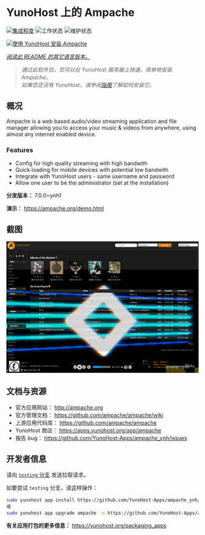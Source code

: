 <!--
注意：此 README 由 <https://github.com/YunoHost/apps/tree/master/tools/readme_generator> 自动生成
请勿手动编辑。
-->

# YunoHost 上的 Ampache

[![集成程度](https://dash.yunohost.org/integration/ampache.svg)](https://ci-apps.yunohost.org/ci/apps/ampache/) ![工作状态](https://ci-apps.yunohost.org/ci/badges/ampache.status.svg) ![维护状态](https://ci-apps.yunohost.org/ci/badges/ampache.maintain.svg)

[![使用 YunoHost 安装 Ampache](https://install-app.yunohost.org/install-with-yunohost.svg)](https://install-app.yunohost.org/?app=ampache)

*[阅读此 README 的其它语言版本。](./ALL_README.md)*

> *通过此软件包，您可以在 YunoHost 服务器上快速、简单地安装 Ampache。*  
> *如果您还没有 YunoHost，请参阅[指南](https://yunohost.org/install)了解如何安装它。*

## 概况

Ampache is a web based audio/video streaming application and file manager allowing you to access your music & videos from anywhere, using almost any internet enabled device.

### Features

 * Config for high quality streaming with high bandwith
 * Quick loading for mobile devices with potential low bandwith
 * Integrate with YunoHost users - same username and password
 * Allow one user to be the administrator (set at the installation)

**分发版本：** 7.0.0~ynh1

**演示：** <https://ampache.org/demo.html>

## 截图

![Ampache 的截图](./doc/screenshots/visualizer.png)

## 文档与资源

- 官方应用网站： <http://ampache.org>
- 官方管理文档： <https://github.com/ampache/ampache/wiki>
- 上游应用代码库： <https://github.com/ampache/ampache>
- YunoHost 商店： <https://apps.yunohost.org/app/ampache>
- 报告 bug： <https://github.com/YunoHost-Apps/ampache_ynh/issues>

## 开发者信息

请向 [`testing` 分支](https://github.com/YunoHost-Apps/ampache_ynh/tree/testing) 发送拉取请求。

如要尝试 `testing` 分支，请这样操作：

```bash
sudo yunohost app install https://github.com/YunoHost-Apps/ampache_ynh/tree/testing --debug
或
sudo yunohost app upgrade ampache -u https://github.com/YunoHost-Apps/ampache_ynh/tree/testing --debug
```

**有关应用打包的更多信息：** <https://yunohost.org/packaging_apps>
